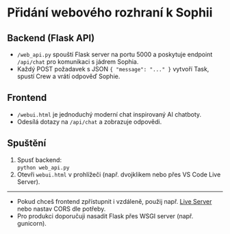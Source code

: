 # Přidání webového rozhraní k Sophii

## Backend (Flask API)
- `/web_api.py` spouští Flask server na portu 5000 a poskytuje endpoint `/api/chat` pro komunikaci s jádrem Sophia.
- Každý POST požadavek s JSON `{ "message": "..." }` vytvoří Task, spustí Crew a vrátí odpověď Sophie.

## Frontend
- `/webui.html` je jednoduchý moderní chat inspirovaný AI chatboty.
- Odesílá dotazy na `/api/chat` a zobrazuje odpovědi.

## Spuštění
1. Spusť backend:  
   `python web_api.py`
2. Otevři `webui.html` v prohlížeči (např. dvojklikem nebo přes VS Code Live Server).

---

- Pokud chceš frontend zpřístupnit i vzdáleně, použij např. [Live Server](https://marketplace.visualstudio.com/items?itemName=ritwickdey.LiveServer) nebo nastav CORS dle potřeby.
- Pro produkci doporučuji nasadit Flask přes WSGI server (např. gunicorn).
